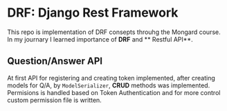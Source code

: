 # DRF: Django Rest Framework

This repo is implementation of DRF consepts throuhg the Mongard course. In my journary I learned importance of **DRF** and ** Restful API**. 

## Question/Answer API

At first API for registering and creating token implemented, after creating models for Q/A, by `ModelSerializer`, **CRUD** methods was implemented.
Permisions is handled based on Token Authentication and for more control custom permission file is written.

